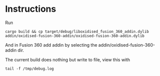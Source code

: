 # Instructions

Run
```shell
cargo build && cp target/debug/liboxidised_fusion_360_addin.dylib addin/oxidised-fusion-360-addin/oxidised-fusion-360-addin.dylib
```

And in Fusion 360 add addin by selecting the addin/oxidised-fusion-360-addin dir.

The current build does nothing but write to file, view this with

```shell
tail -f /tmp/debug.log
```
